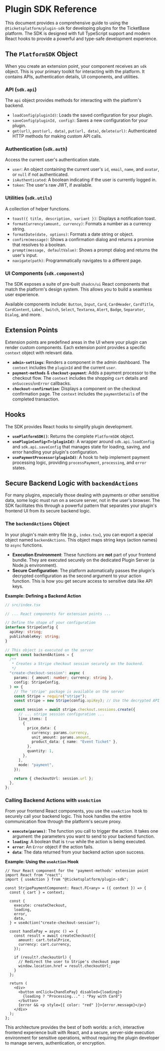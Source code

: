 # Plugin SDK Reference

This document provides a comprehensive guide to using the `@ticketsplatform/plugin-sdk` for developing plugins for the TicketBase platform. The SDK is designed with full TypeScript support and modern React hooks to provide a powerful and type-safe development experience.

## The `PlatformSDK` Object

When you create an extension point, your component receives an `sdk` object. This is your primary toolkit for interacting with the platform. It contains APIs, authentication details, UI components, and utilities.

### API (`sdk.api`)

The `api` object provides methods for interacting with the platform's backend.

- `loadConfig(pluginId)`: Loads the saved configuration for your plugin.
- `saveConfig(pluginId, config)`: Saves a new configuration for your plugin.
- `get(url)`, `post(url, data)`, `put(url, data)`, `delete(url)`: Authenticated HTTP methods for making custom API calls.

### Authentication (`sdk.auth`)

Access the current user's authentication state.

- `user`: An object containing the current user's `id`, `email`, `name`, and `avatar`, or `null` if not authenticated.
- `isAuthenticated`: A boolean indicating if the user is currently logged in.
- `token`: The user's raw JWT, if available.

### Utilities (`sdk.utils`)

A collection of helper functions.

- `toast({ title, description, variant })`: Displays a notification toast.
- `formatCurrency(amount, currency)`: Formats a number as a currency string.
- `formatDate(date, options)`: Formats a date string or object.
- `confirm(message)`: Shows a confirmation dialog and returns a promise that resolves to a boolean.
- `prompt(message, defaultValue)`: Shows a prompt dialog and returns the user's input.
- `navigate(path)`: Programmatically navigates to a different page.

### UI Components (`sdk.components`)

The SDK exposes a suite of pre-built `shadcn/ui` React components that match the platform's design system. This allows you to build a seamless user experience.

Available components include: `Button`, `Input`, `Card`, `CardHeader`, `CardTitle`, `CardContent`, `Label`, `Switch`, `Select`, `Textarea`, `Alert`, `Badge`, `Separator`, `Dialog`, and more.

## Extension Points

Extension points are predefined areas in the UI where your plugin can render custom components. Each extension point provides a specific `context` object with relevant data.

- **`admin-settings`**: Renders a component in the admin dashboard. The `context` includes the `pluginId` and the current `user`.
- **`payment-methods`** & **`checkout-payment`**: Adds a payment processor to the checkout flow. The `context` includes the shopping `cart` details and `onSuccess`/`onError` callbacks.
- **`checkout-confirmation`**: Displays a component on the checkout confirmation page. The `context` includes the `paymentDetails` of the completed transaction.

## Hooks

The SDK provides React hooks to simplify plugin development.

- **`usePlatformSDK()`**: Returns the complete `PlatformSDK` object.
- **`usePluginConfig<T>(pluginId)`**: A wrapper around `sdk.api.loadConfig` and `sdk.api.saveConfig` that manages state for loading, saving, and error handling your plugin's configuration.
- **`usePaymentProcessor(pluginId)`**: A hook to help implement payment processing logic, providing `processPayment`, `processing`, and `error` states.

## Secure Backend Logic with `backendActions`

For many plugins, especially those dealing with payments or other sensitive data, some logic must run on a secure server, not in the user's browser. The SDK facilitates this through a powerful pattern that separates your plugin's frontend UI from its secure backend logic.

### The `backendActions` Object

In your plugin's main entry file (e.g., `index.tsx`), you can export a special object named `backendActions`. This object maps string keys (action names) to `async` functions.

- **Execution Environment**: These functions are **not** part of your frontend bundle. They are executed securely on the dedicated Plugin Server (a Node.js environment).
- **Secure Configuration**: The platform automatically passes the plugin's decrypted configuration as the second argument to your action function. This is how you get secure access to sensitive data like API keys.

**Example: Defining a Backend Action**

```typescript
// src/index.tsx

// ... React components for extension points ...

// Define the shape of your configuration
interface StripeConfig {
  apiKey: string;
  publishableKey: string;
}

// This object is executed on the server
export const backendActions = {
  /**
   * Creates a Stripe checkout session securely on the backend.
   */
  "create-checkout-session": async (
    params: { amount: number; currency: string },
    config: StripeConfig,
  ) => {
    // The 'stripe' package is available on the server
    const Stripe = require("stripe");
    const stripe = new Stripe(config.apiKey); // Use the decrypted API key

    const session = await stripe.checkout.sessions.create({
      // ... stripe session configuration ...
      line_items: [
        {
          price_data: {
            currency: params.currency,
            unit_amount: params.amount,
            product_data: { name: "Event Ticket" },
          },
          quantity: 1,
        },
      ],
      mode: "payment",
    });

    return { checkoutUrl: session.url };
  },
};
```

### Calling Backend Actions with `useAction`

From your frontend React components, you use the `useAction` hook to securely call your backend logic. This hook handles the entire communication flow through the platform's secure proxy.

- **`execute(params)`**: The function you call to trigger the action. It takes one argument: the parameters you want to send to your backend function.
- **`loading`**: A boolean that is `true` while the action is being executed.
- **`error`**: An `Error` object if the action fails.
- **`data`**: The data returned from your backend action upon success.

**Example: Using the `useAction` Hook**

```tsx
// Your React component for the 'payment-methods' extension point
import React from "react";
import { useAction } from "@ticketsplatform/plugin-sdk";

const StripePaymentComponent: React.FC<any> = ({ context }) => {
  const { cart } = context;

  const {
    execute: createCheckout,
    loading,
    error,
    data,
  } = useAction("create-checkout-session");

  const handlePay = async () => {
    const result = await createCheckout({
      amount: cart.totalPrice,
      currency: cart.currency,
    });

    if (result?.checkoutUrl) {
      // Redirect the user to Stripe's checkout page
      window.location.href = result.checkoutUrl;
    }
  };

  return (
    <div>
      <button onClick={handlePay} disabled={loading}>
        {loading ? "Processing..." : "Pay with Card"}
      </button>
      {error && <p style={{ color: "red" }}>{error.message}</p>}
    </div>
  );
};
```

This architecture provides the best of both worlds: a rich, interactive frontend experience built with React, and a secure, server-side execution environment for sensitive operations, without requiring the plugin developer to manage servers, authentication, or encryption.

